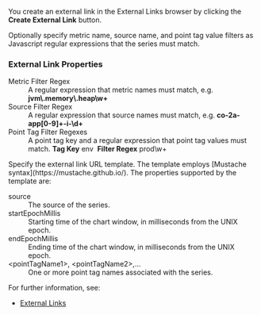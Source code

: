 You create an external link in the External Links browser by clicking the **Create External Link** button.

Optionally specify metric name, source name, and point tag value filters as Javascript regular expressions that the series must match.

### External Link Properties

<dl>
<dt>Metric Filter Regex</dt>
<dd>A regular expression that metric names must match, e.g. <strong>jvm\.memory\.heap\w+</strong></dd>
<dt>Source Filter Regex</dt>
<dd>A regular expression that source names must match, e.g. <strong>co-2a-app[0-9]+-i-\d+</strong></dd>
<dt>Point Tag Filter Regexes</dt>
<dd>A point tag key and a regular expression that point tag values must match. <strong>Tag Key</strong>&nbsp;env&nbsp;&nbsp;<strong>Filter Regex</strong>&nbsp;prod\w+
</dl>
Specify the external link URL template. The template employs [Mustache syntax](https://mustache.github.io/). The properties supported by the template are:
<dl>
<dt>source</dt>
<dd>The source of the series.</dd>
<dt>startEpochMillis</dt>
<dd>Starting time of the chart window, in milliseconds from the UNIX epoch.</dd>
</tr>
<tr>
<dt>endEpochMillis</dt>
<dd>Ending time of the chart window, in milliseconds from the UNIX epoch.</dd>
</tr>
<tr>
<dt>&lt;pointTagName1&gt;, &lt;pointTagName2&gt;,...</dt>
<dd>One or more point tag names associated with the series.</dd>
</dl>

For further information, see:
- [External Links](https://community.wavefront.com/docs/DOC-1242)
